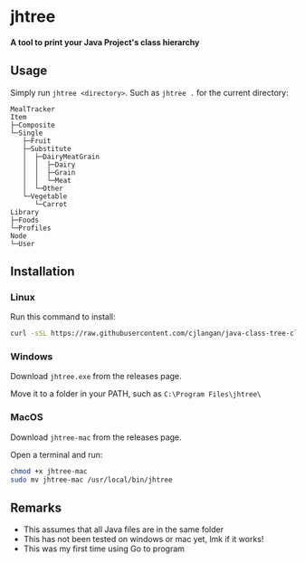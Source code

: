 # jhtree 

#### A tool to print your Java Project's class hierarchy 

## Usage 

Simply run `jhtree <directory>`. Such as `jhtree .` for the current directory:

```
MealTracker
Item
├─Composite
└─Single
   ├─Fruit
   ├─Substitute
   │  ├─DairyMeatGrain
   │  │  ├─Dairy
   │  │  ├─Grain
   │  │  └─Meat
   │  └─Other
   └─Vegetable
      └─Carrot
Library
├─Foods
└─Profiles
Node
└─User
```

## Installation

### Linux

Run this command to install: 

```bash
curl -sSL https://raw.githubusercontent.com/cjlangan/java-class-tree-cli/main/install.sh | sh
```

### Windows 

Download `jhtree.exe` from the releases page.

Move it to a folder in your PATH, such as `C:\Program Files\jhtree\`

### MacOS

Download `jhtree-mac` from the releases page. 

Open a terminal and run: 

```bash
chmod +x jhtree-mac 
sudo mv jhtree-mac /usr/local/bin/jhtree
```

## Remarks 

- This assumes that all Java files are in the same folder
- This has not been tested on windows or mac yet, lmk if it works!
- This was my first time using Go to program
